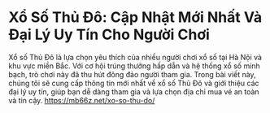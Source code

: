 # Xổ Số Thủ Đô: Cập Nhật Mới Nhất Và Đại Lý Uy Tín Cho Người Chơi
Xổ số Thủ Đô là lựa chọn yêu thích của nhiều người chơi xổ số tại Hà Nội và khu vực miền Bắc. Với cơ hội trúng thưởng hấp dẫn và hệ thống xổ số minh bạch, trò chơi này đã thu hút đông đảo người tham gia. Trong bài viết này, chúng tôi sẽ cung cấp thông tin mới nhất về xổ số Thủ Đô và giới thiệu các đại lý uy tín, giúp bạn dễ dàng tham gia và lựa chọn địa chỉ mua vé an toàn và tin cậy.
https://mb66z.net/xo-so-thu-do/